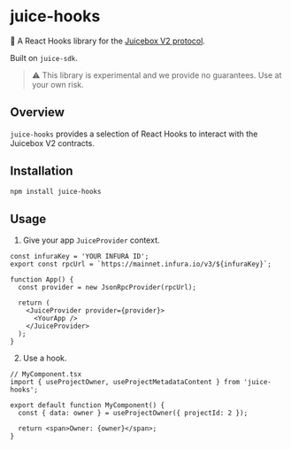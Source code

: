# juice-hooks

🧃 A React Hooks library for the
[Juicebox V2 protocol](https://github.com/jbx-protocol/juice-contracts-v2).

Built on `juice-sdk`.

> ⚠️ This library is experimental and we provide no guarantees. Use at your own
> risk.

## Overview

`juice-hooks` provides a selection of React Hooks to interact with the
Juicebox V2 contracts.

## Installation

```bash
npm install juice-hooks
```

## Usage

1. Give your app `JuiceProvider` context.

```tsx
const infuraKey = 'YOUR INFURA ID';
export const rpcUrl = `https://mainnet.infura.io/v3/${infuraKey}`;

function App() {
  const provider = new JsonRpcProvider(rpcUrl);

  return (
    <JuiceProvider provider={provider}>
      <YourApp />
    </JuiceProvider>
  );
}
```

2. Use a hook.

```tsx
// MyComponent.tsx
import { useProjectOwner, useProjectMetadataContent } from 'juice-hooks';

export default function MyComponent() {
  const { data: owner } = useProjectOwner({ projectId: 2 });

  return <span>Owner: {owner}</span>;
}
```
